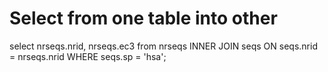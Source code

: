 

# Select from one table into other
select nrseqs.nrid, nrseqs.ec3 from nrseqs INNER  JOIN seqs ON seqs.nrid =  nrseqs.nrid WHERE seqs.sp = 'hsa';

